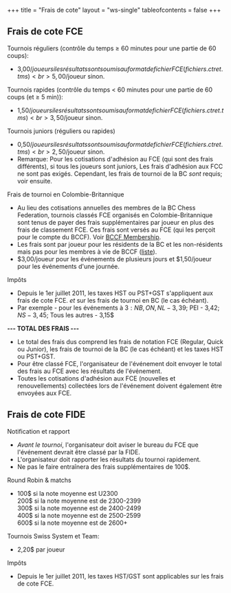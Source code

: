 +++
title = "Frais de cote"
layout = "ws-single"
tableofcontents = false
+++

## Frais de cote FCE

Tournois réguliers (contrôle du temps &ge; 60 minutes pour une partie de 60 coups):
* 3,00$/joueur si les résultats sont soumis au format de fichier FCE (fichiers .ctr et .tms)
  <br>5,00$/joueur sinon.

Tournois rapides (contrôle du temps &lt; 60 minutes pour une partie de 60 coups (et &ge; 5 min)):
* 1,50$/joueur si les résultats sont soumis au format de fichier FCE (fichiers .ctr et .tms)
  <br>3,50$/joueur sinon.

Tournois juniors (réguliers ou rapides)
* 0,50$/joueur si les résultats sont soumis au format de fichier FCE (fichiers .ctr et .tms)
  <br>2,50$/joueur sinon.
* Remarque: Pour les cotisations d'adhésion au FCE (qui sont des frais différents),
  si tous les joueurs sont juniors, Les frais d'adhésion aux FCC ne sont pas exigés.
  Cependant, les frais de tournoi de la BC *sont* requis; voir ensuite.

Frais de tournoi en Colombie-Britannique
* Au lieu des cotisations annuelles des membres de la BC Chess Federation,
  tournois classés FCE organisés en Colombie-Britannique
  sont tenus de payer des frais supplémentaires par joueur en plus des frais de classement FCE.
  Ces frais sont versés au FCE (qui les perçoit pour le compte du BCCF).
  Voir [BCCF Membership](https://www.chess.bc.ca/membership.php).
* Les frais sont par joueur pour les résidents de la BC et les non-résidents
  mais pas pour les membres à vie de BCCF ([liste](https://www.chess.bc.ca/lifemembers.php)).
* $3,00/joueur pour les événements de plusieurs jours
  et $1,50/joueur pour les événements d'une journée.

Impôts
* Depuis le 1er juillet 2011, les taxes HST ou PST+GST s'appliquent aux frais de cote FCE.
  *et* sur les frais de tournoi en BC (le cas échéant).
* Par exemple - pour les événements à 3$: NB, ON, NL - 3,39$; PEI - 3,42$; NS - 3,45$; Tous les autres - 3,15$  

**--- TOTAL DES FRAIS ---**
* Le total des frais dus comprend les frais de notation FCE (Regular, Quick ou Junior),
  les frais de tournoi de la BC (le cas échéant) et les taxes HST ou PST+GST.
* Pour être classé FCE, l'organisateur de l'événement doit envoyer le total des frais au FCE
  avec les résultats de l'événement.
* Toutes les cotisations d'adhésion aux FCE (nouvelles et renouvellements) collectées
  lors de l'événement doivent également être envoyées aux FCE.
 
## Frais de cote FIDE

Notification et rapport
* _Avant le tournoi_, l'organisateur doit aviser le bureau du FCE
  que l'événement devrait être classé par la FIDE.
* L'organisateur doit rapporter les résultats du tournoi rapidement.
* Ne pas le faire entraînera des frais supplémentaires de 100$.

Round Robin & matchs
* 100$ si la note moyenne est U2300
  <br>200$ si la note moyenne est de 2300-2399
  <br>300$ si la note moyenne est de 2400-2499
  <br>400$ si la note moyenne est de 2500-2599
  <br>600$ si la note moyenne est de 2600+

Tournois Swiss System et Team:
* 2,20$ par joueur

Impôts
* Depuis le 1er juillet 2011, les taxes HST/GST sont applicables sur les frais de cote FCE.
